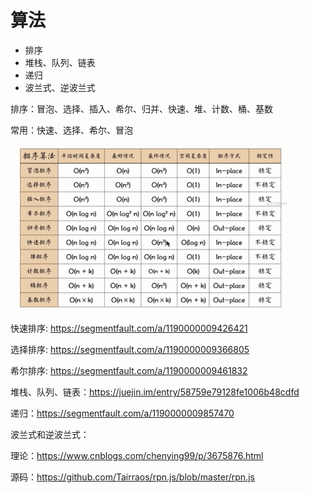 # 算法

- 排序
- 堆栈、队列、链表
- 递归
- 波兰式、逆波兰式

排序：冒泡、选择、插入、希尔、归并、快速、堆、计数、桶、基数

常用：快速、选择、希尔、冒泡

![sf](./img/sf.png)

快速排序: https://segmentfault.com/a/1190000009426421

选择排序: https://segmentfault.com/a/1190000009366805

希尔排序: https://segmentfault.com/a/1190000009461832

堆栈、队列、链表：https://juejin.im/entry/58759e79128fe1006b48cdfd

递归：https://segmentfault.com/a/1190000009857470

波兰式和逆波兰式：

理论：https://www.cnblogs.com/chenying99/p/3675876.html

源码：https://github.com/Tairraos/rpn.js/blob/master/rpn.js
